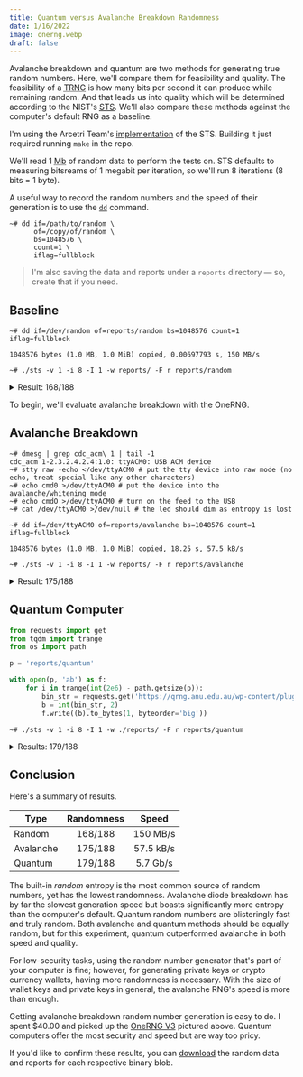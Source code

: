 ```yaml
---
title: Quantum versus Avalanche Breakdown Randomness
date: 1/16/2022
image: onerng.webp
draft: false
---
```


Avalanche breakdown and quantum are two methods for generating true random numbers. Here, we'll compare them for feasibility and quality. The feasibility of a <abbr title="True Random Number Generator">TRNG</abbr> is how many bits per second it can produce while remaining random. And that leads us into quality which will be determined according to the NIST's [<abbr title="Statistical Test Suite">STS</abbr>](https://www.nist.gov/publications/statistical-test-suite-random-and-pseudorandom-number-generators-cryptographic). We'll also compare these methods against the computer's default RNG as a baseline.

I'm using the Arcetri Team's [implementation](https://github.com/arcetri/sts) of the STS. Building it just required running `make` in the repo.

We'll read 1 <abbr title="Megabyte">Mb</abbr> of random data to perform the tests on. STS defaults to measuring bitsreams of 1 megabit per iteration, so we'll run 8 iterations (8 bits = 1 byte).

A useful way to record the random numbers and the speed of their generation is to use the [`dd`](<https://wikipedia.org/wiki/Dd_(Unix)>) command.

```shell
~# dd if=/path/to/random \
      of=/copy/of/random \
      bs=1048576 \
      count=1 \
      iflag=fullblock
```

> I'm also saving the data and reports under a `reports` directory — so, create that if you need.

## Baseline

```shell
~# dd if=/dev/random of=reports/random bs=1048576 count=1 iflag=fullblock

1048576 bytes (1.0 MB, 1.0 MiB) copied, 0.00697793 s, 150 MB/s

~# ./sts -v 1 -i 8 -I 1 -w reports/ -F r reports/random
```

<details>

<summary>Result: 168/188</summary>

A total of 188 tests (some of the 15 tests actually consist of multiple sub-tests) were conducted to evaluate the randomness of 8 bitstreams of 1048576 bits from:

    reports/random

---

The numerous empirical results of these tests were then interpreted with an examination of the proportion of sequences that pass a statistical test (proportion analysis) and the distribution of p-values to check for uniformity (uniformity analysis). The results were the following:

    168/188 tests passed successfully both the analyses.
    20/188 tests did not pass successfully both the analyses.

---

Here are the results of the single tests:

- The "Frequency" test passed both the analyses.

- The "Block Frequency" test passed both the analyses.

- The "Cumulative Sums" (forward) test passed both the analyses.
  The "Cumulative Sums" (backward) test passed both the analyses.

- The "Runs" test FAILED the proportion analysis.

- The "Longest Run of Ones" test passed both the analyses.

- The "Binary Matrix Rank" test FAILED the proportion analysis.

- The "Discrete Fourier Transform" test passed both the analyses.

- 131/148 of the "Non-overlapping Template Matching" tests passed both the analyses.
  17/148 of the "Non-overlapping Template Matching" tests FAILED the proportion analysis.

- The "Overlapping Template Matching" test passed both the analyses.

- The "Maurer's Universal Statistical" test passed both the analyses.

- The "Approximate Entropy" test passed both the analyses.

- 8/8 of the "Random Excursions" tests passed both the analyses.

- 18/18 of the "Random Excursions Variant" tests passed both the analyses.

- The "Serial" (first) test passed both the analyses.
  The "Serial" (second) test passed both the analyses.

- The "Linear Complexity" test FAILED the proportion analysis.

---

</details>

To begin, we'll evaluate avalanche breakdown with the OneRNG.

## Avalanche Breakdown

```shell
~# dmesg | grep cdc_acm\ 1 | tail -1
cdc_acm 1-2.3.2.4.2.4:1.0: ttyACM0: USB ACM device
~# stty raw -echo </dev/ttyACM0 # put the tty device into raw mode (no echo, treat special like any other characters)
~# echo cmd0 >/dev/ttyACM0 # put the device into the avalanche/whitening mode
~# echo cmdO >/dev/ttyACM0 # turn on the feed to the USB
~# cat /dev/ttyACM0 >/dev/null # the led should dim as entropy is lost
```

```shell
~# dd if=/dev/ttyACM0 of=reports/avalanche bs=1048576 count=1 iflag=fullblock

1048576 bytes (1.0 MB, 1.0 MiB) copied, 18.25 s, 57.5 kB/s

~# ./sts -v 1 -i 8 -I 1 -w reports/ -F r reports/avalanche
```

<details>

<summary>Result: 175/188</summary>

A total of 188 tests (some of the 15 tests actually consist of multiple sub-tests) were conducted to evaluate the randomness of 8 bitstreams of 1048576 bits from:

    reports/avalanche

---

The numerous empirical results of these tests were then interpreted with an examination of the proportion of sequences that pass a statistical test (proportion analysis) and the distribution of p-values to check for uniformity (uniformity analysis). The results were the following:

    175/188 tests passed successfully both the analyses.
    13/188 tests did not pass successfully both the analyses.

---

Here are the results of the single tests:

- The "Frequency" test passed both the analyses.

- The "Block Frequency" test passed both the analyses.

- The "Cumulative Sums" (forward) test passed both the analyses.
  The "Cumulative Sums" (backward) test passed both the analyses.

- The "Runs" test passed both the analyses.

- The "Longest Run of Ones" test FAILED the proportion analysis.

- The "Binary Matrix Rank" test passed both the analyses.

- The "Discrete Fourier Transform" test passed both the analyses.

- 138/148 of the "Non-overlapping Template Matching" tests passed both the analyses.
  10/148 of the "Non-overlapping Template Matching" tests FAILED the proportion analysis.

- The "Overlapping Template Matching" test passed both the analyses.

- The "Maurer's Universal Statistical" test passed both the analyses.

- The "Approximate Entropy" test passed both the analyses.

- 8/8 of the "Random Excursions" tests passed both the analyses.

- 18/18 of the "Random Excursions Variant" tests passed both the analyses.

- The "Serial" (first) test FAILED the proportion analysis.
  The "Serial" (second) test FAILED the proportion analysis.

- The "Linear Complexity" test passed both the analyses.

---

</details>

## Quantum Computer

```python
from requests import get
from tqdm import trange
from os import path

p = 'reports/quantum'

with open(p, 'ab') as f:
    for i in trange(int(2e6) - path.getsize(p)):
        bin_str = requests.get('https://qrng.anu.edu.au/wp-content/plugins/colours-plugin/get_one_binary.php').text
        b = int(bin_str, 2)
        f.write((b).to_bytes(1, byteorder='big'))
```

```shell
~# ./sts -v 1 -i 8 -I 1 -w ./reports/ -F r reports/quantum
```

<details>

<summary>Results: 179/188</summary>

A total of 188 tests (some of the 15 tests actually consist of multiple sub-tests) were conducted to evaluate the randomness of 8 bitstreams of 1048576 bits from:

    reports/quantum

---

The numerous empirical results of these tests were then interpreted with an examination of the proportion of sequences that pass a statistical test (proportion analysis) and the distribution of p-values to check for uniformity (uniformity analysis). The results were the following:

    179/188 tests passed successfully both the analyses.
    9/188 tests did not pass successfully both the analyses.

---

Here are the results of the single tests:

- The "Frequency" test passed both the analyses.

- The "Block Frequency" test FAILED the proportion analysis.

- The "Cumulative Sums" (forward) test passed both the analyses.
  The "Cumulative Sums" (backward) test passed both the analyses.

- The "Runs" test passed both the analyses.

- The "Longest Run of Ones" test passed both the analyses.

- The "Binary Matrix Rank" test passed both the analyses.

- The "Discrete Fourier Transform" test passed both the analyses.

- 140/148 of the "Non-overlapping Template Matching" tests passed both the analyses.
  8/148 of the "Non-overlapping Template Matching" tests FAILED the proportion analysis.

- The "Overlapping Template Matching" test passed both the analyses.

- The "Maurer's Universal Statistical" test passed both the analyses.

- The "Approximate Entropy" test passed both the analyses.

- 8/8 of the "Random Excursions" tests passed both the analyses.

- 18/18 of the "Random Excursions Variant" tests passed both the analyses.

- The "Serial" (first) test passed both the analyses.
  The "Serial" (second) test passed both the analyses.

- The "Linear Complexity" test passed both the analyses.

---

</details>

## Conclusion

Here's a summary of results.

| Type      | Randomness |   Speed   |
| --------- | :--------: | :-------: |
| Random    |  168/188   | 150 MB/s  |
| Avalanche |  175/188   | 57.5 kB/s |
| Quantum   |  179/188   | 5.7 Gb/s  |

The built-in _random_ entropy is the most common source of random numbers, yet has the lowest randomness. Avalanche diode breakdown has by far the slowest generation speed but boasts significantly more entropy than the computer's default. Quantum random numbers are blisteringly fast and truly random. Both avalanche and quantum methods should be equally random, but for this experiment, quantum outperformed avalanche in both speed and quality.

For low-security tasks, using the random number generator that's part of your computer is fine; however, for generating private keys or crypto currency wallets, having more randomness is necessary. With the size of wallet keys and private keys in general, the avalanche RNG's speed is more than enough.

Getting avalanche breakdown random number generation is easy to do. I spent $40.00 and picked up the [OneRNG V3](https://onerng.info/) pictured above. Quantum computers offer the most security and speed but are way too pricy.

If you'd like to confirm these results, you can [download](data/randomReports.zip) the random data and reports for each respective binary blob.
